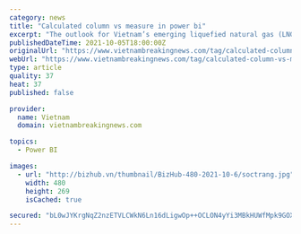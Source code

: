 ```yaml
---
category: news
title: "Calculated column vs measure in power bi"
excerpt: "The outlook for Vietnam’s emerging liquefied natural gas (LNG) sector remains promising as the country’s need for the product is large to serve its power development plan, according to Fitch Solutions."
publishedDateTime: 2021-10-05T18:00:00Z
originalUrl: "https://www.vietnambreakingnews.com/tag/calculated-column-vs-measure-in-power-bi/"
webUrl: "https://www.vietnambreakingnews.com/tag/calculated-column-vs-measure-in-power-bi/"
type: article
quality: 37
heat: 37
published: false

provider:
  name: Vietnam
  domain: vietnambreakingnews.com

topics:
  - Power BI

images:
  - url: "http://bizhub.vn/thumbnail/BizHub-480-2021-10-6/soctrang.jpg"
    width: 480
    height: 269
    isCached: true

secured: "bL0wJYKrgNqZ2nzETVLCWkN6Ln16dLigwOp++OCLON4yYi3MBkHUWfMpk9GOXJkFEMXm7aQocLJIg5F3S2sJyjRNGNJP/oeQDHoQw5VSo82QNgmUmXZ+u5TI8I99SvB8FaX/8pNiXMzPyI3AL8PlUFlnb6bEju0txmhF+3ZZQTKeS7luNKFfESrtA6xQ/M/V4H8BrLUz5H/EaUaKFU3DjBCDy4pU1knr2HQUGmvc2y29twiK1hKLJO2UeB8xm1wntFIiAcnQbq3dGzQPVAO9cG+P8jsfsPSmt3rhv9OIl8lRSwG2yacOAIABSGbem/ymR8C5ApOoOR+rgFeXYgFmqhcu1JImVB0UiBMfX3ZeSzI=;taM9/2kLt/9yLsZKfGOv9A=="
---
```


